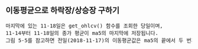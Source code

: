 <h2>이동평균으로 하락장/상승장 구하기</h2>
<pre>
마지막에 있는 11-18일은 get_ohlcv() 함수를 조회한 당일이며, 
11-14부터 11-18일의 종가 평균이 ma5의 마지막에 저장됩니다. 
그림 5-5를 참고하면 전일(2018-11-17)의 이동평균값은 ma5의 끝에서 두 번째에 위치함을 알 수 있습니다.
</pre>
